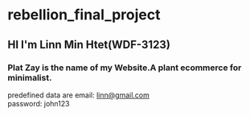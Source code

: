 # rebellion_final_project

## HI I'm Linn Min Htet(WDF-3123)

### Plat Zay is the name of my Website.A plant ecommerce for minimalist.

predefined data are
email: linn@gmail.com\
password: john123



